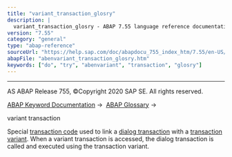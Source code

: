 ```yaml
---
title: "variant_transaction_glosry"
description: |
  variant_transaction_glosry - ABAP 7.55 language reference documentation
version: "7.55"
category: "general"
type: "abap-reference"
sourceUrl: "https://help.sap.com/doc/abapdocu_755_index_htm/7.55/en-US/abenvariant_transaction_glosry.htm"
abapFile: "abenvariant_transaction_glosry.htm"
keywords: ["do", "try", "abenvariant", "transaction", "glosry"]
---
```


* * *

AS ABAP Release 755, ©Copyright 2020 SAP SE. All rights reserved.

[ABAP Keyword Documentation](https://help.sap.com/doc/abapdocu_755_index_htm/7.55/en-US/abenabap.htm) →  [ABAP Glossary](https://help.sap.com/doc/abapdocu_755_index_htm/7.55/en-US/abenabap_glossary.htm) → 

variant transaction

Special [transaction code](https://help.sap.com/doc/abapdocu_755_index_htm/7.55/en-US/abentransaction_code_glosry.htm "Glossary Entry") used to link a [dialog transaction](https://help.sap.com/doc/abapdocu_755_index_htm/7.55/en-US/abendialog_transaction_glosry.htm "Glossary Entry") with a [transaction variant](https://help.sap.com/doc/abapdocu_755_index_htm/7.55/en-US/abentransaction_variant_glosry.htm "Glossary Entry"). When a variant transaction is accessed, the dialog transaction is called and executed using the transaction variant.
